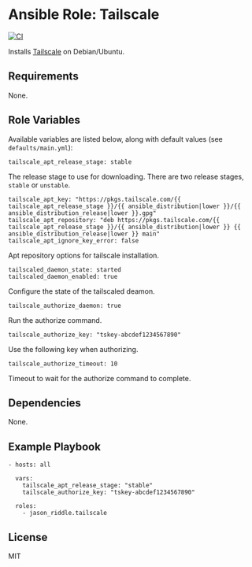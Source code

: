 # Ansible Role: Tailscale

[![CI](https://github.com/jason-riddle/ansible-role-tailscale/workflows/CI/badge.svg?event=push)](https://github.com/jason-riddle/ansible-role-tailscale/actions?query=workflow%3ACI)

Installs [Tailscale](https://tailscale.com/) on Debian/Ubuntu.

## Requirements

None.

## Role Variables

Available variables are listed below, along with default values (see `defaults/main.yml`):

    tailscale_apt_release_stage: stable

The release stage to use for downloading. There are two release stages, `stable` or `unstable`.

    tailscale_apt_key: "https://pkgs.tailscale.com/{{ tailscale_apt_release_stage }}/{{ ansible_distribution|lower }}/{{ ansible_distribution_release|lower }}.gpg"
    tailscale_apt_repository: "deb https://pkgs.tailscale.com/{{ tailscale_apt_release_stage }}/{{ ansible_distribution|lower }} {{ ansible_distribution_release|lower }} main"
    tailscale_apt_ignore_key_error: false

Apt repository options for tailscale installation.

    tailscaled_daemon_state: started
    tailscaled_daemon_enabled: true

Configure the state of the tailscaled deamon.

    tailscale_authorize_daemon: true

Run the authorize command.

    tailscale_authorize_key: "tskey-abcdef1234567890"

Use the following key when authorizing.

    tailscale_authorize_timeout: 10

Timeout to wait for the authorize command to complete.

## Dependencies

None.

## Example Playbook

    - hosts: all

      vars:
        tailscale_apt_release_stage: "stable"
        tailscale_authorize_key: "tskey-abcdef1234567890"

      roles:
        - jason_riddle.tailscale

## License

MIT
